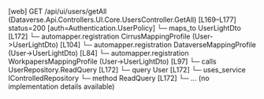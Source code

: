[web] GET /api/ui/users/getAll  (Dataverse.Api.Controllers.UI.Core.UsersController.GetAll)  [L169–L177] status=200 [auth=Authentication.UserPolicy]
  └─ maps_to UserLightDto [L172]
    └─ automapper.registration CirrusMappingProfile (User->UserLightDto) [L104]
    └─ automapper.registration DataverseMappingProfile (User->UserLightDto) [L84]
    └─ automapper.registration WorkpapersMappingProfile (User->UserLightDto) [L97]
  └─ calls UserRepository.ReadQuery [L172]
  └─ query User [L172]
  └─ uses_service IControlledRepository<User>
    └─ method ReadQuery [L172]
      └─ ... (no implementation details available)

